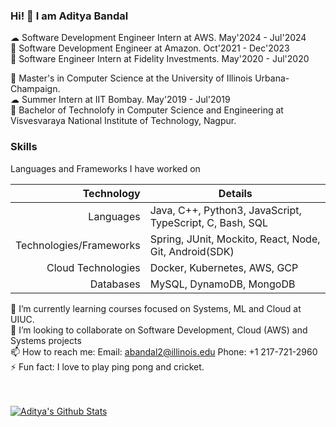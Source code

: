 ### Hi! 👋 I am Aditya Bandal

☁ Software Development Engineer Intern at AWS. May'2024 - Jul'2024 </br>
🏦 Software Development Engineer at Amazon. Oct'2021 - Dec'2023 </br>
🏦 Software Engineer Intern at Fidelity Investments. May'2020 - Jul'2020 </br>


📖 Master's in Computer Science at the University of Illinois Urbana-Champaign. </br>
☁ Summer Intern at IIT Bombay. May'2019 - Jul'2019 </br>
📖 Bachelor of Technolofy in Computer Science and Engineering at Visvesvaraya National Institute of Technology, Nagpur. </br>

### Skills

<summary>Languages and Frameworks I have worked on </summary>

| Technology | Details |
|-----:|-----------|
|     Languages | Java, C++, Python3, JavaScript, TypeScript, C, Bash, SQL|
|     Technologies/Frameworks | Spring, JUnit, Mockito, React, Node, Git, Android(SDK) |
|     Cloud Technologies | Docker, Kubernetes, AWS, GCP       |
|     Databases | MySQL, DynamoDB, MongoDB      |


🌱 I’m currently learning courses focused on Systems, ML and Cloud at UIUC. </br>
👯 I’m looking to collaborate on Software Development, Cloud (AWS) and Systems projects </br>
📫 How to reach me: Email: abandal2@illinois.edu  Phone: +1 217-721-2960 </br>
⚡ Fun fact: I love to play ping pong and cricket. </br>
</br>
</br>
  
[![Aditya's Github Stats](https://github-readme-stats.vercel.app/api?username=adityabandal&show_icons=true&count_private=true&theme=blue)](https://github.com/adityabandal/github-readme-stats)







